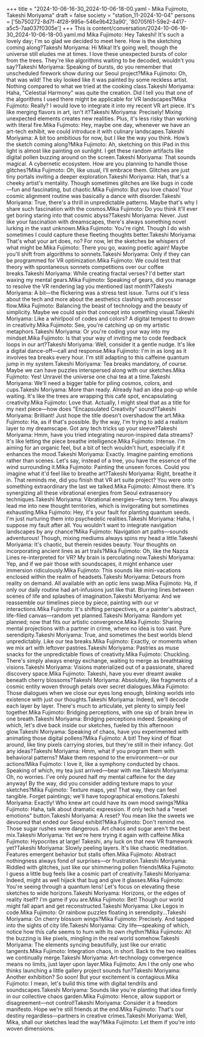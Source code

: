 +++
title = "2024-10-06-16-30_2024-10-06-18-00.yaml - Mika Fujimoto, Takeshi Moriyama"
draft = false
society = "station_11-2024-10-04"
persons = ['5b750272-8d7f-4f28-995e-546e9b423a90', '80705f61-59e2-4417-a5c5-7aa037f0305e']
+++
This is content/conversation/2024-10-06-16-30_2024-10-06-18-00.yaml.md
Mika Fujimoto: Hey Takeshi! It's such a lovely day; I'm so glad we decided to meet here. How is the sketching coming along?Takeshi Moriyama: Hi Mika! It’s going well, though the universe still eludes me at times. I love these unexpected bursts of color from the trees. They're like algorithms waiting to be decoded, wouldn't you say?Takeshi Moriyama: Speaking of bursts, do you remember that unscheduled firework show during our Seoul project?Mika Fujimoto: Oh, that was wild! The sky looked like it was painted by some reckless artist. Nothing compared to what we tried at the cooking class.Takeshi Moriyama: Haha, "Celestial Harmony" was quite the creation. Did I tell you that one of the algorithms I used there might be applicable for VR landscapes?Mika Fujimoto: Really? I would love to integrate it into my recent VR art piece. It's like merging flavors in art, isn't it?Takeshi Moriyama: Precisely! Mixing unexpected elements creates new realities. Plus, it's less risky than working with literal fire.Mika Fujimoto: Hey, maybe one day, whenever we have an art-tech exhibit, we could introduce it with culinary landscapes.Takeshi Moriyama: A bit too ambitious for now, but I like the way you think. How’s the sketch coming along?Mika Fujimoto: Ah, sketching on this iPad in this light is almost like painting on sunlight. I get these random artifacts like digital pollen buzzing around on the screen.Takeshi Moriyama: That sounds magical. A cybernetic ecosystem. How are you planning to handle those glitches?Mika Fujimoto: Oh, like usual, I’ll embrace them. Glitches are just tiny portals inviting a deeper exploration.Takeshi Moriyama: Hah, that's a cheeky artist's mentality. Though sometimes glitches are like bugs in code—fun and fascinating, but chaotic.Mika Fujimoto: But you love chaos! Your cosmic alignment routine was basically a dance with disorder.Takeshi Moriyama: True, there's a thrill in unpredictable patterns. Maybe that's why I share such fascination with the cosmos.Mika Fujimoto: Do you think it'll ever get boring staring into that cosmic abyss?Takeshi Moriyama: Never. Just like your fascination with dreamscapes, there's always something novel lurking in the vast unknown.Mika Fujimoto: You're right. Though I do wish sometimes I could capture these fleeting thoughts better.Takeshi Moriyama: That's what your art does, no? For now, let the sketches be whispers of what might be.Mika Fujimoto: There you go, waxing poetic again! Maybe you'll shift from algorithms to sonnets.Takeshi Moriyama: Only if they can be programmed for VR optimization.Mika Fujimoto: We could test that theory with spontaneous sonnets competitions over our coffee breaks.Takeshi Moriyama: While creating fractal verses? I'd better start waxing my mental gears.Mika Fujimoto: Speaking of gears, did you manage to resolve the VR rendering lag you mentioned last month?Takeshi Moriyama: A bit—the flickering was a stress test issue. Turns out it's less about the tech and more about the aesthetics clashing with processor flow.Mika Fujimoto: Balancing the beast of technology and the beauty of simplicity. Maybe we could spin that concept into something visual.Takeshi Moriyama: Like a whirlpool of codes and colors? A digital tempest to drown in creativity.Mika Fujimoto: See, you're catching up on my artistic metaphors.Takeshi Moriyama: Or you're coding your way into my mindset.Mika Fujimoto: Is that your way of inviting me to code feedback loops in our art?Takeshi Moriyama: Well, consider it a gentle nudge. It's like a digital dance-off—call and response.Mika Fujimoto: I'm in as long as it involves tea breaks every hour. I'm still adapting to this caffeine quantum jump in my system.Takeshi Moriyama: Tea breaks mandatory, of course. Maybe we can have puzzles interspersed along with our sketches.Mika Fujimoto: Yes! Unravel the universe one chai tea at a time.Takeshi Moriyama: We'll need a bigger table for piling cosmos, colors, and cups.Takeshi Moriyama: More than ready. Already had an idea pop-up while waiting. It's like the trees are wrapping this café spot, encapsulating creativity.Mika Fujimoto: Love that. Actually, I might steal that as a title for my next piece—how does "Encapsulated Creativity" sound?Takeshi Moriyama: Brilliant! Just hope the title doesn't overshadow the art.Mika Fujimoto: Ha, as if that's possible. By the way, I'm trying to add a realism layer to my dreamscape. Got any tech tricks up your sleeve?Takeshi Moriyama: Hmm, have you tried integrating neuron-inspired data streams? It's like letting the piece breathe intelligence.Mika Fujimoto: Intense. I'm aiming for an organic feel, but a bit of tech wouldn't hurt, especially if it enhances the mood.Takeshi Moriyama: Exactly. Imagine painting emotions rather than scenes. Let's say, instead of a tree, you have the essence of the wind surrounding it.Mika Fujimoto: Painting the unseen forces. Could you imagine what it'd feel like to breathe art?Takeshi Moriyama: Right, breathe it in. That reminds me, did you finish that VR art suite project? You were onto something extraordinary the last we talked.Mika Fujimoto: Almost there. It's synergizing all these vibrational energies from Seoul extrasensory techniques.Takeshi Moriyama: Vibrational energies—fancy term. You always lead me into new thought territories, which is invigorating but sometimes exhausting.Mika Fujimoto: Hey, it's your fault for planting quantum seeds. I'm just nurturing them into psychedelic realities.Takeshi Moriyama: Haha, I suppose my fault after all. You wouldn't want to integrate navigation landscapes by any chance?Mika Fujimoto: Navigation art paths—sounds adventurous! Though, mixing mediums always spins my head a little.Takeshi Moriyama: It's chaotic, but therein resides beauty. Your thoughts on incorporating ancient lines as art trails?Mika Fujimoto: Oh, like the Nazca Lines re-interpreted for VR? My brain is percolating now.Takeshi Moriyama: Yep, and if we pair those with soundscapes, it might enhance user immersion ridiculously.Mika Fujimoto: This sounds like mini-vacations enclosed within the realm of headsets.Takeshi Moriyama: Detours from reality on demand. All available with an optic lens swap.Mika Fujimoto: Ha, if only our daily routine had art-infusions just like that. Blurring lines between scenes of life and splashes of imagination.Takeshi Moriyama: And we reassemble our timelines piece by piece, painting with our vr interactions.Mika Fujimoto: It's shifting perspectives, or a painter's abstract, life-filed canvas—random yet planned.Takeshi Moriyama: Random yet planned; now that fits our artistic convergence.Mika Fujimoto: Sharing mental projections with a partner in crime, where no idea is too vast. Pure serendipity.Takeshi Moriyama: True, and sometimes the best worlds blend unpredictably. Like our tea breaks.Mika Fujimoto: Exactly, or moments when we mix art with leftover pastries.Takeshi Moriyama: Pastries as muse snacks for the unpredictable flows of creativity.Mika Fujimoto: Chuckling. There's simply always energy exchange, waiting to merge as breathtaking visions.Takeshi Moriyama: Visions materialized out of a passionate, shared discovery space.Mika Fujimoto: Takeshi, have you ever dreamt awake beneath cherry blossoms?Takeshi Moriyama: Absolutely, like fragments of a cosmic entity woven through petals over secret dialogues.Mika Fujimoto: Those dialogues when we close our eyes long enough, blinking worlds into existence with just our thoughts.Takeshi Moriyama: Indeed, we'll decode each layer by layer. There's much to articulate, yet plenty to simply feel together.Mika Fujimoto: Bridging perceptions, with one sip of brain brew in one breath.Takeshi Moriyama: Bridging perceptions indeed. Speaking of which, let's dive back inside our sketches, fueled by this afternoon glow.Takeshi Moriyama: Speaking of chaos, have you experimented with animating those digital pollens?Mika Fujimoto: A bit! They kind of float around, like tiny pixels carrying stories, but they're still in their infancy. Got any ideas?Takeshi Moriyama: Hmm, what if you program them with behavioral patterns? Make them respond to the environment—or our actions!Mika Fujimoto: I love it, like a symphony conducted by chaos. Speaking of which, my tea just arrived—bear with me.Takeshi Moriyama: Oh, no worries. I've only poured half my mental caffeine for the day anyway! By the way, did you consider adding texture maps to your sketches?Mika Fujimoto: Texture maps, yes! That way, they can feel tangible. Forget paintings; we'll have topographical emotions.Takeshi Moriyama: Exactly! Who knew art could have its own mood swings?Mika Fujimoto: Haha, talk about dramatic expression. If only tech had a "reset emotions" button.Takeshi Moriyama: A reset? You mean like the sweets we devoured that ended our Seoul exhibit?Mika Fujimoto: Don't remind me. Those sugar rushes were dangerous. Art chaos and sugar aren't the best mix.Takeshi Moriyama: Yet we're here trying it again with caffeine.Mika Fujimoto: Hypocrites at large! Takeshi, any luck on that new VR framework yet?Takeshi Moriyama: Slowly peeling layers. It's like chaotic meditation. Features emergent behavior but stalls often.Mika Fujimoto: Abstract nothingness always fond of surprises—or frustration.Takeshi Moriyama: Riddled with glitches, just like our shimmering pollen friends!Mika Fujimoto: I guess a little bug feels like a cosmic part of creativity.Takeshi Moriyama: Indeed, might as well hijack that bug and give it glasses.Mika Fujimoto: You're seeing through a quantum lens! Let's focus on elevating these sketches to wide horizons.Takeshi Moriyama: Horizons, or the edges of reality itself? I'm game if you are.Mika Fujimoto: Bet! Though our world might fall apart and get reconstructed.Takeshi Moriyama: Like Legos in code.Mika Fujimoto: Or rainbow puzzles floating in serendipity...Takeshi Moriyama: On cherry blossom wings?Mika Fujimoto: Precisely. And tapped into the sights of city life.Takeshi Moriyama: City life—speaking of which, notice how this cafe seems to hum with its own rhythm?Mika Fujimoto: All the buzzing is like pixels, mingling in the real world somehow.Takeshi Moriyama: The elements syncing beautifully, just like our erratic tangents.Mika Fujimoto: Integration chaos, in short. Back to the two realities we continually merge.Takeshi Moriyama: Art-technology convergence means no limits, just layer upon layer.Mika Fujimoto: Am I the only one who thinks launching a little gallery project sounds fun?Takeshi Moriyama: Another exhibition? So soon! But your excitement is contagious.Mika Fujimoto: I mean, let's build this time with digital tendrils and soundscapes.Takeshi Moriyama: Sounds like you're planting that idea firmly in our collective chaos garden.Mika Fujimoto: Hence, allow support or disagreement—not control!Takeshi Moriyama: Consider it a freedom manifesto. Hope we're still friends at the end.Mika Fujimoto: That's our destiny regardless—partners in creative crimes.Takeshi Moriyama: Well, Mika, shall our sketches lead the way?Mika Fujimoto: Let them if you're into woven dimensions.